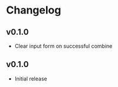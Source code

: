Changelog
=========

v0.1.0
------

* Clear input form on successful combine

v0.1.0
------

* Initial release

